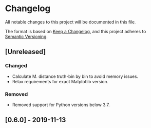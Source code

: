 # Changelog
All notable changes to this project will be documented in this file.

The format is based on [Keep a Changelog](https://keepachangelog.com/en/1.0.0/),
and this project adheres to [Semantic Versioning](https://semver.org/spec/v2.0.0.html).

## [Unreleased]

### Changed
- Calculate M. distance truth-bin by bin to avoid memory issues.
- Relax requirements for exact Matplotlib version.

### Removed
- Removed support for Python versions below 3.7.

## [0.6.0] - 2019-11-13
